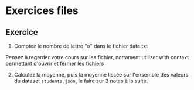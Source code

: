 # Exercices files

## Exercice

1. Comptez le nombre de lettre "o" dans le fichier data.txt

Pensez à regarder votre cours sur les fichier, nottament utiliser with context permettant d'ouvrir et fermer les fichiers


2. Calculez la moyenne, puis la moyenne lissée sur l'ensemble des valeurs du dataset `students.json`, le faire sur 3 notes à la suite.
